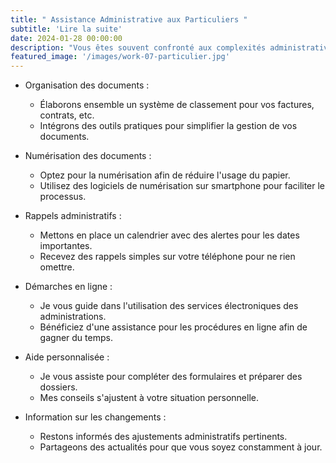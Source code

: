 ```yaml
---
title: " Assistance Administrative aux Particuliers "
subtitle: 'Lire la suite'
date: 2024-01-28 00:00:00
description: "Vous êtes souvent confronté aux complexités administratives liées, à la gestion des documents, aux administrations, et les rendez-vous médicaux" 
featured_image: '/images/work-07-particulier.jpg'
---
```

* Organisation des documents :
    * Élaborons ensemble un système de classement pour vos factures, contrats, etc.
    * Intégrons des outils pratiques pour simplifier la gestion de vos documents.

* Numérisation des documents :
    * Optez pour la numérisation afin de réduire l'usage du papier.
    * Utilisez des logiciels de numérisation sur smartphone pour faciliter le processus.

* Rappels administratifs :
    * Mettons en place un calendrier avec des alertes pour les dates importantes.
    * Recevez des rappels simples sur votre téléphone pour ne rien omettre.

* Démarches en ligne :
    * Je vous guide dans l'utilisation des services électroniques des administrations.
    * Bénéficiez d'une assistance pour les procédures en ligne afin de gagner du temps.

* Aide personnalisée :
    * Je vous assiste pour compléter des formulaires et préparer des dossiers.
    * Mes conseils s'ajustent à votre situation personnelle.
    
* Information sur les changements :
    * Restons informés des ajustements administratifs pertinents.
    * Partageons des actualités pour que vous soyez constamment à jour.


